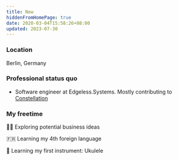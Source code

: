 ```yaml
---
title: Now
hiddenFromHomePage: true
date: 2020-03-04T15:58:26+08:00
updated: 2023-07-30
---
```


### Location

Berlin, Germany

<!-- {{< callout emoji="💯" text="This is the text that will show up in the callout. It can be as long as you like, but only one paragraph." >}} -->

### Professional status quo

- Software engineer at Edgeless.Systems. Mostly contributing to [Constellation](https://github.com/edgelesssys/constellation)

### My freetime

👨‍💻 Exploring potential business ideas

🇫🇷 Learning my 4th foreign language

🎸 Learning my first instrument: Ukulele
